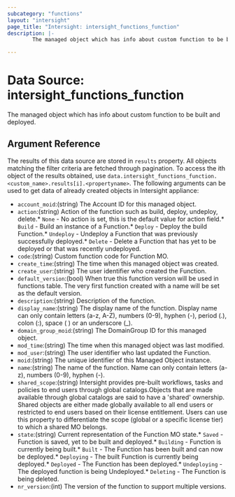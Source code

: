```yaml
---
subcategory: "functions"
layout: "intersight"
page_title: "Intersight: intersight_functions_function"
description: |-
        The managed object which has info about custom function to be built and deployed.

---
```


# Data Source: intersight_functions_function
The managed object which has info about custom function to be built and deployed.
## Argument Reference
The results of this data source are stored in `results` property.
All objects matching the filter criteria are fetched through pagination.
To access the ith object of the results obtained, use `data.intersight_functions_function.<custom_name>.results[i].<propertyname>`.
The following arguments can be used to get data of already created objects in Intersight appliance:
* `account_moid`:(string) The Account ID for this managed object. 
* `action`:(string) Action of the function such as build, deploy, undeploy, delete.* `None` - No action is set, this is the default value for action field.* `Build` - Build an instance of a Function.* `Deploy` - Deploy the build Function.* `Undeploy` - Undeploy a Function that was previously successfully deployed.* `Delete` - Delete a Function that has yet to be deployed or that was recently undeployed. 
* `code`:(string) Custom function code for Function MO. 
* `create_time`:(string) The time when this managed object was created. 
* `create_user`:(string) The user identifier who created the Function. 
* `default_version`:(bool) When true this function version will be used in functions table. The very first function created with a name will be set as the default version. 
* `description`:(string) Description of the function. 
* `display_name`:(string) The display name of the function. Display name can only contain letters (a-z, A-Z), numbers (0-9), hyphen (-), period (.), colon (:), space ( ) or an underscore (_). 
* `domain_group_moid`:(string) The DomainGroup ID for this managed object. 
* `mod_time`:(string) The time when this managed object was last modified. 
* `mod_user`:(string) The user identifier who last updated the Function. 
* `moid`:(string) The unique identifier of this Managed Object instance. 
* `name`:(string) The name of the function. Name can only contain letters (a-z), numbers (0-9), hyphen (-). 
* `shared_scope`:(string) Intersight provides pre-built workflows, tasks and policies to end users through global catalogs.Objects that are made available through global catalogs are said to have a 'shared' ownership. Shared objects are either made globally available to all end users or restricted to end users based on their license entitlement. Users can use this property to differentiate the scope (global or a specific license tier) to which a shared MO belongs. 
* `state`:(string) Current representation of the Function MO state.* `Saved` - Function is saved, yet to be built and deployed.* `Building` - Function is currently being built.* `Built` - The Function has been built and can now be deployed.* `Deploying` - The built Function is currently being deployed.* `Deployed` - The Function has been deployed.* `Undeploying` - The deployed function is being Undeployed.* `Deleting` - The Function is being deleted. 
* `nr_version`:(int) The version of the function to support multiple versions. 
 
